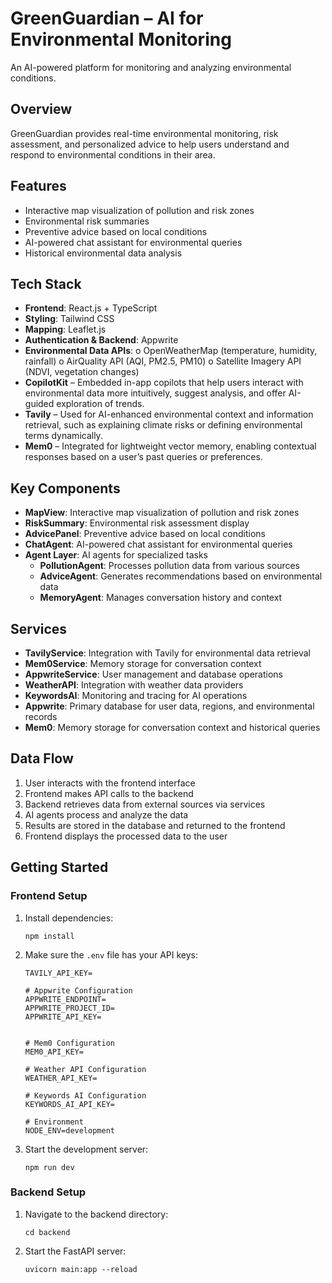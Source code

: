 # GreenGuardian – AI for Environmental Monitoring

An AI-powered platform for monitoring and analyzing environmental conditions.

## Overview
GreenGuardian provides real-time environmental monitoring, risk assessment, and personalized advice to help users understand and respond to environmental conditions in their area.

## Features
- Interactive map visualization of pollution and risk zones
- Environmental risk summaries
- Preventive advice based on local conditions
- AI-powered chat assistant for environmental queries
- Historical environmental data analysis

## Tech Stack
- **Frontend**: React.js + TypeScript
-	**Styling**: Tailwind CSS 
-	**Mapping**: Leaflet.js
-	**Authentication & Backend**: Appwrite
-	**Environmental Data APIs**:
  o	OpenWeatherMap (temperature, humidity, rainfall)
  o	AirQuality API (AQI, PM2.5, PM10)
  o	Satellite Imagery API (NDVI, vegetation changes)
-	**CopilotKit** – Embedded in-app copilots that help users interact with environmental data more intuitively, suggest analysis, and offer AI-guided exploration of trends.
-	**Tavily** – Used for AI-enhanced environmental context and information retrieval, such as explaining climate risks or defining environmental terms dynamically.
-	**Mem0** – Integrated for lightweight vector memory, enabling contextual responses based on a user’s past queries or preferences.


## Key Components
- **MapView**: Interactive map visualization of pollution and risk zones
- **RiskSummary**: Environmental risk assessment display
- **AdvicePanel**: Preventive advice based on local conditions
- **ChatAgent**: AI-powered chat assistant for environmental queries
- **Agent Layer**: AI agents for specialized tasks
  - **PollutionAgent**: Processes pollution data from various sources
  - **AdviceAgent**: Generates recommendations based on environmental data
  - **MemoryAgent**: Manages conversation history and context

## Services
- **TavilyService**: Integration with Tavily for environmental data retrieval
- **Mem0Service**: Memory storage for conversation context
- **AppwriteService**: User management and database operations
- **WeatherAPI**: Integration with weather data providers
- **KeywordsAI**: Monitoring and tracing for AI operations
- **Appwrite**: Primary database for user data, regions, and environmental records
- **Mem0**: Memory storage for conversation context and historical queries

## Data Flow

1. User interacts with the frontend interface
2. Frontend makes API calls to the backend
3. Backend retrieves data from external sources via services
4. AI agents process and analyze the data
5. Results are stored in the database and returned to the frontend
6. Frontend displays the processed data to the user


## Getting Started

### Frontend Setup
1. Install dependencies:
   ```
   npm install
   ```

2. Make sure the `.env` file has your API keys:
   ```
   TAVILY_API_KEY=

   # Appwrite Configuration
   APPWRITE_ENDPOINT=
   APPWRITE_PROJECT_ID=
   APPWRITE_API_KEY=
   
   
   # Mem0 Configuration
   MEM0_API_KEY=

   # Weather API Configuration
   WEATHER_API_KEY=
   
   # Keywords AI Configuration
   KEYWORDS_AI_API_KEY=
   
   # Environment
   NODE_ENV=development

   ```

3. Start the development server:
   ```
   npm run dev
   ```

### Backend Setup
1. Navigate to the backend directory:
   ```
   cd backend
   ```

2. Start the FastAPI server:
   ```
   uvicorn main:app --reload
   ```
